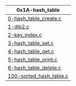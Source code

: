 | 0x1A-hash_table|
| ------ |
| [0-hash_table_create.c](https://github.com/Nmcleon/alx-low_level_programming/blob/master/0x1A-hash_tables/0-hash_table_create.c)|
| [1-djb2.c](https://github.com/Nmcleon/alx-low_level_programming/blob/master/0x1A-hash_tables/1-djb2.c)|
| [2-key_index.c](https://github.com/Nmcleon/alx-low_level_programming/blob/master/0x1A-hash_tables/2-key_index.c)|
| [3-hash_table_set.c](https://github.com/Nmcleon/alx-low_level_programming/blob/master/0x1A-hash_tables/3-hash_table_set.c)|
| [4-hash_table_get.c](https://github.com/Nmcleon/alx-low_level_programming/blob/master/0x1A-hash_tables/4-hash_table_get.c)|
| [5-hash_table_print.c](https://github.com/Nmcleon/alx-low_level_programming/blob/master/0x1A-hash_tables/5-hash_table_print.c)|
| [6-hash_table_delete.c](https://github.com/Nmcleon/alx-low_level_programming/blob/master/0x1A-hash_tables/6-hash_table_delete.c)|
| [100-sorted_hash_table.c](https://github.com/Nmcleon/alx-low_level_programming/blob/master/0x1A-hash_tables/100-sorted_hash_table.c)|
